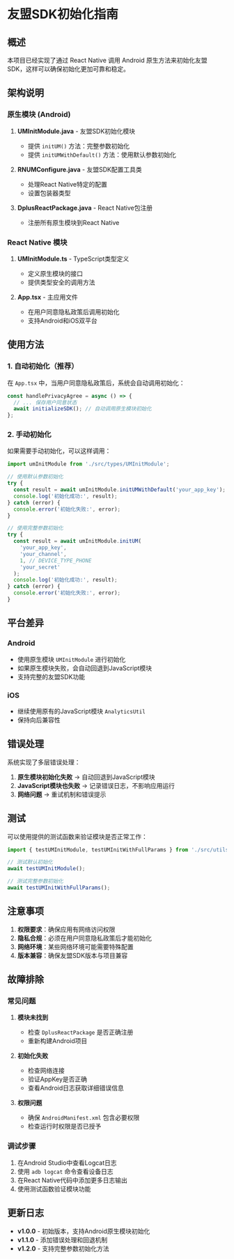 # 友盟SDK初始化指南

## 概述

本项目已经实现了通过 React Native 调用 Android 原生方法来初始化友盟 SDK，这样可以确保初始化更加可靠和稳定。

## 架构说明

### 原生模块 (Android)

1. **UMInitModule.java** - 友盟SDK初始化模块
   - 提供 `initUM()` 方法：完整参数初始化
   - 提供 `initUMWithDefault()` 方法：使用默认参数初始化

2. **RNUMConfigure.java** - 友盟SDK配置工具类
   - 处理React Native特定的配置
   - 设置包装器类型

3. **DplusReactPackage.java** - React Native包注册
   - 注册所有原生模块到React Native

### React Native 模块

1. **UMInitModule.ts** - TypeScript类型定义
   - 定义原生模块的接口
   - 提供类型安全的调用方法

2. **App.tsx** - 主应用文件
   - 在用户同意隐私政策后调用初始化
   - 支持Android和iOS双平台

## 使用方法

### 1. 自动初始化（推荐）

在 `App.tsx` 中，当用户同意隐私政策后，系统会自动调用初始化：

```typescript
const handlePrivacyAgree = async () => {
  // ... 保存用户同意状态
  await initializeSDK(); // 自动调用原生模块初始化
};
```

### 2. 手动初始化

如果需要手动初始化，可以这样调用：

```typescript
import umInitModule from './src/types/UMInitModule';

// 使用默认参数初始化
try {
  const result = await umInitModule.initUMWithDefault('your_app_key');
  console.log('初始化成功:', result);
} catch (error) {
  console.error('初始化失败:', error);
}

// 使用完整参数初始化
try {
  const result = await umInitModule.initUM(
    'your_app_key',
    'your_channel',
    1, // DEVICE_TYPE_PHONE
    'your_secret'
  );
  console.log('初始化成功:', result);
} catch (error) {
  console.error('初始化失败:', error);
}
```

## 平台差异

### Android
- 使用原生模块 `UMInitModule` 进行初始化
- 如果原生模块失败，会自动回退到JavaScript模块
- 支持完整的友盟SDK功能

### iOS
- 继续使用原有的JavaScript模块 `AnalyticsUtil`
- 保持向后兼容性

## 错误处理

系统实现了多层错误处理：

1. **原生模块初始化失败** → 自动回退到JavaScript模块
2. **JavaScript模块也失败** → 记录错误日志，不影响应用运行
3. **网络问题** → 重试机制和错误提示

## 测试

可以使用提供的测试函数来验证模块是否正常工作：

```typescript
import { testUMInitModule, testUMInitWithFullParams } from './src/utils/umInitTest';

// 测试默认初始化
await testUMInitModule();

// 测试完整参数初始化
await testUMInitWithFullParams();
```

## 注意事项

1. **权限要求**：确保应用有网络访问权限
2. **隐私合规**：必须在用户同意隐私政策后才能初始化
3. **网络环境**：某些网络环境可能需要特殊配置
4. **版本兼容**：确保友盟SDK版本与项目兼容

## 故障排除

### 常见问题

1. **模块未找到**
   - 检查 `DplusReactPackage` 是否正确注册
   - 重新构建Android项目

2. **初始化失败**
   - 检查网络连接
   - 验证AppKey是否正确
   - 查看Android日志获取详细错误信息

3. **权限问题**
   - 确保 `AndroidManifest.xml` 包含必要权限
   - 检查运行时权限是否已授予

### 调试步骤

1. 在Android Studio中查看Logcat日志
2. 使用 `adb logcat` 命令查看设备日志
3. 在React Native代码中添加更多日志输出
4. 使用测试函数验证模块功能

## 更新日志

- **v1.0.0** - 初始版本，支持Android原生模块初始化
- **v1.1.0** - 添加错误处理和回退机制
- **v1.2.0** - 支持完整参数初始化方法 
